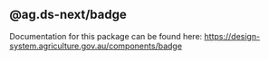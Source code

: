 ## @ag.ds-next/badge

Documentation for this package can be found here: https://design-system.agriculture.gov.au/components/badge
